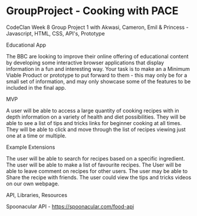# GroupProject - Cooking with PACE
CodeClan Week 8 Group Project 1 with Akwasi, Cameron, Emil &amp; Princess - Javascript, HTML, CSS, API's, Prototype

Educational App

The BBC are looking to improve their online offering of educational content by developing some interactive browser applications that display information in a fun and interesting way. Your task is to make an a Minimum Viable Product or prototype to put forward to them - this may only be for a small set of information, and may only showcase some of the features to be included in the final app.

MVP

A user will be able to access a large quantity of cooking recipes with in depth information on a variety of health and diet possibilities.
They will be able to see a list of tips and tricks links for beginner cooking at all times.
They will be able to click and move through the list of recipes viewing just one at a time or multiple.

Example Extensions

The user will be able to search for recipes based on a specific ingredient.
The user will be able to make a list of favourite recipes.
The User will be able to leave comment on recipes for other users.
The user may be able to Share the recipe with friends.
The user could view the tips and tricks videos on our own webpage.

API, Libraries, Resources

Spoonacular API - https://spoonacular.com/food-api
